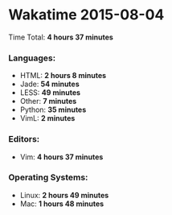 # Wakatime 2015-08-04

Time Total: **4 hours 37 minutes**

### Languages:
- HTML: **2 hours 8 minutes** 
- Jade: **54 minutes** 
- LESS: **49 minutes** 
- Other: **7 minutes** 
- Python: **35 minutes** 
- VimL: **2 minutes** 

### Editors:
- Vim: **4 hours 37 minutes** 

### Operating Systems:
- Linux: **2 hours 49 minutes** 
- Mac: **1 hours 48 minutes** 

